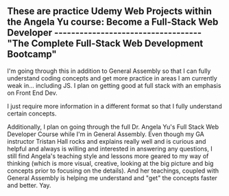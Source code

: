 ## **These are practice Udemy Web Projects within the Angela Yu course: Become a Full-Stack Web Developer -----------------------------------"The Complete Full-Stack Web Development Bootcamp"**  

I'm going through this in addition to General Assembly 
so that I can fully understand coding concepts and get more practice in areas I am currently weak in...
including JS. I plan on getting good at full stack with an emphasis on Front End Dev.

I just require more information in a different format so that I fully understand certain concepts. 

Additionally, I plan on going through the full Dr. Angela Yu's Full Stack Web Developer Course 
while I'm in General Assembly. Even though my GA instructor Tristan Hall rocks and explains really well
and is curious and helpful and always is willing and interested in answering any questions, 
I still find Angela's teaching style and lessons more geared to my way of thinking (which is more visual,
creative, looking at the big picture and big concepts prior to focusing on the details). And her teachings,
coupled with General Assembly is helping me understand and "get" the concepts faster and better. Yay.